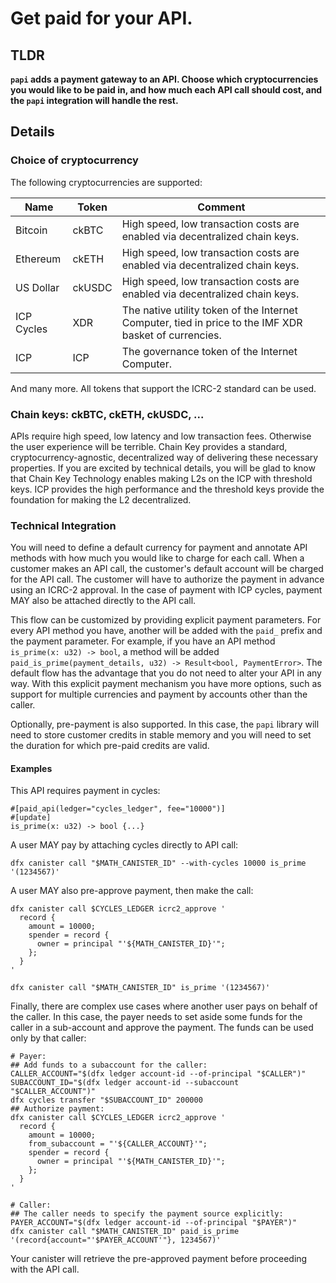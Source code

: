 # Get paid for your API.

## TLDR
**`papi` adds a payment gateway to an API.  Choose which cryptocurrencies you would like to be paid in, and how much each API call should cost, and the `papi` integration will handle the rest.**

## Details

### Choice of cryptocurrency
The following cryptocurrencies are supported:

| Name | Token | Comment |
| ---- | ----- | ------- |
| Bitcoin | ckBTC | High speed, low transaction costs are enabled via decentralized chain keys. |
| Ethereum | ckETH | High speed, low transaction costs are enabled via decentralized chain keys. |
| US Dollar | ckUSDC | High speed, low transaction costs are enabled via decentralized chain keys. |
| ICP Cycles | XDR | The native utility token of the Internet Computer, tied in price to the IMF XDR basket of currencies. |
| ICP | ICP | The governance token of the Internet Computer. |
And many more.  All tokens that support the ICRC-2 standard can be used.

### Chain keys: ckBTC, ckETH, ckUSDC, ...
APIs require high speed, low latency and low transaction fees.  Otherwise the user experience will be terrible.  Chain Key provides a standard, cryptocurrency-agnostic, decentralized way of delivering these necessary properties.  If you are excited by technical details, you will be glad to know that Chain Key Technology enables making L2s on the ICP with threshold keys.  ICP provides the high performance and the threshold keys provide the foundation for making the L2 decentralized.

### Technical Integration
You will need to define a default currency for payment and annotate API methods with how much you would like to charge for each call.  When a customer makes an API call, the customer's default account will be charged for the API call.  The customer will have to authorize the payment in advance using an ICRC-2 approval.  In the case of payment with ICP cycles, payment MAY also be attached directly to the API call.

This flow can be customized by providing explicit payment parameters.  For every API method you have, another will be added with the `paid_` prefix and the payment parameter.  For example, if you have an API method `is_prime(x: u32) -> bool`, a method will be added `paid_is_prime(payment_details, u32) -> Result<bool, PaymentError>`.  The default flow has the advantage that you do not need to alter your API in any way.  With this explicit payment mechanism you have more options, such as support for multiple currencies and payment by accounts other than the caller.

Optionally, pre-payment is also supported.  In this case, the `papi` library will need to store customer credits in stable memory and you will need to set the duration for which pre-paid credits are valid.

#### Examples
This API requires payment in cycles:
```
#[paid_api(ledger="cycles_ledger", fee="10000")]
#[update]
is_prime(x: u32) -> bool {...}
```
A user MAY pay by attaching cycles directly to API call:
```
dfx canister call "$MATH_CANISTER_ID" --with-cycles 10000 is_prime '(1234567)'
```
A user MAY also pre-approve payment, then make the call:
```
dfx canister call $CYCLES_LEDGER icrc2_approve '
  record {
    amount = 10000;
    spender = record {
      owner = principal "'${MATH_CANISTER_ID}'";
    };
  }
'

dfx canister call "$MATH_CANISTER_ID" is_prime '(1234567)'
```
Finally, there are complex use cases where another user pays on behalf of the caller.  In this case, the payer needs to set aside some funds for the caller in a sub-account and approve the payment.  The funds can be used only by that caller:
```
# Payer:
## Add funds to a subaccount for the caller:
CALLER_ACCOUNT="$(dfx ledger account-id --of-principal "$CALLER")"
SUBACCOUNT_ID="$(dfx ledger account-id --subaccount "$CALLER_ACCOUNT")"
dfx cycles transfer "$SUBACCOUNT_ID" 200000
## Authorize payment:
dfx canister call $CYCLES_LEDGER icrc2_approve '
  record {
    amount = 10000;
    from_subaccount = "'${CALLER_ACCOUNT}'";
    spender = record {
      owner = principal "'${MATH_CANISTER_ID}'";
    };
  }
'

# Caller:
## The caller needs to specify the payment source explicitly:
PAYER_ACCOUNT="$(dfx ledger account-id --of-principal "$PAYER")"
dfx canister call "$MATH_CANISTER_ID" paid_is_prime '(record{account="'$PAYER_ACCOUNT'"}, 1234567)'
```
Your canister will retrieve the pre-approved payment before proceeding with the API call.
